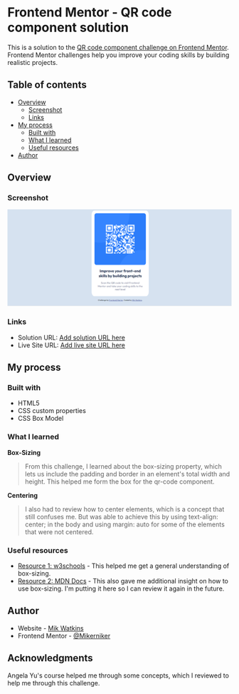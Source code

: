 # Frontend Mentor - QR code component solution

This is a solution to the [QR code component challenge on Frontend Mentor](https://www.frontendmentor.io/challenges/qr-code-component-iux_sIO_H). Frontend Mentor challenges help you improve your coding skills by building realistic projects. 

## Table of contents

- [Overview](#overview)
  - [Screenshot](#screenshot)
  - [Links](#links)
- [My process](#my-process)
  - [Built with](#built-with)
  - [What I learned](#what-i-learned)
  - [Useful resources](#useful-resources)
- [Author](#author)

## Overview

### Screenshot

![](./images/frontendqrcode.PNG)


### Links

- Solution URL: [Add solution URL here](https://your-solution-url.com)
- Live Site URL: [Add live site URL here](https://your-live-site-url.com)

## My process

### Built with

- HTML5 
- CSS custom properties
- CSS Box Model

### What I learned

**Box-Sizing**
> From this challenge, I learned about the box-sizing property, which lets us include the padding and border in an element's total width and height. This helped me form the box for the qr-code component.

**Centering**
> I also had to review how to center elements, which is a concept that still confuses me. But was able to achieve this by using text-align: center; in the body and using margin: auto for some of the elements that were not centered.


### Useful resources

- [Resource 1: w3schools](https://www.w3schools.com/css/css3_box-sizing.asp) - This helped me get a general understanding of box-sizing.
- [Resource 2: MDN Docs](https://developer.mozilla.org/en-US/docs/Web/CSS/box-sizing) - This also gave me additional insight on how to use box-sizing. I'm putting it here so I can review it again in the future.


## Author

- Website - [Mik Watkins](https://mikerniker.github.io/Project_Website/)
- Frontend Mentor - [@Mikerniker](https://www.frontendmentor.io/profile/Mikerniker)


## Acknowledgments

Angela Yu's course helped me through some concepts, which I reviewed to help me through this challenge. 

